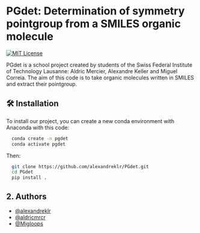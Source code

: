 # PGdet: Determination of symmetry pointgroup from a SMILES organic molecule

[![MIT License](https://img.shields.io/badge/License-MIT-green.svg)](https://choosealicense.com/licenses/mit/)

PGdet is a school project created by students of the Swiss Federal Institute of Technology Lausanne: Aldric Mercier, Alexandre Keller and Miguel Correia. The aim of this code is to take organic molecules written in SMILES and extract their pointgroup.


## 🛠️ Installation

To install our project, you can create a new conda environment with Anaconda with this code:

```bash
  conda create -n pgdet
  conda activate pgdet
```
Then:
```bash
  git clone https://github.com/alexandreklr/PGdet.git
  cd PGdet
  pip install .
```


## 2. Authors

- [@alexandreklr](https://github.com/alexandreklr)
- [@aldricmrcr](https://github.com/aldricmrcr)
- [@Migloops](https://github.com/Migloops)
